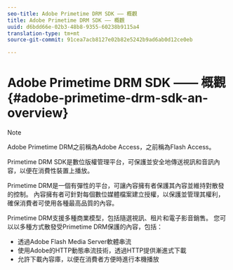 ```yaml
---
seo-title: Adobe Primetime DRM SDK —— 概觀
title: Adobe Primetime DRM SDK —— 概觀
uuid: d6bdd66e-02b3-48b8-9355-60238b9115a4
translation-type: tm+mt
source-git-commit: 91cea7acb8127e02b82e5242b9ad6ab0d12ce0eb

---
```



# Adobe Primetime DRM SDK —— 概觀 {#adobe-primetime-drm-sdk-an-overview}

>[!NOTE]
>
>Adobe Primetime DRM之前稱為Adobe Access，之前稱為Flash Access。

Primetime DRM SDK是數位版權管理平台，可保護並安全地傳送視訊和音訊內容，以便在消費性裝置上播放。

Primetime DRM是一個有彈性的平台，可讓內容擁有者保護其內容並維持對散發的控制。 內容擁有者可針對每個數位媒體檔案建立授權，以保護並管理其權利，確保消費者可使用各種最高品質的內容。

Primetime DRM支援多種商業模型，包括隨選視訊、租片和電子影音銷售。 您可以以多種方式散發受Primetime DRM保護的內容，包括：

* 透過Adobe Flash Media Server軟體串流
* 使用Adobe的HTTP動態串流技術，透過HTTP提供漸進式下載
* 允許下載內容庫，以便在消費者方便時進行本機播放

